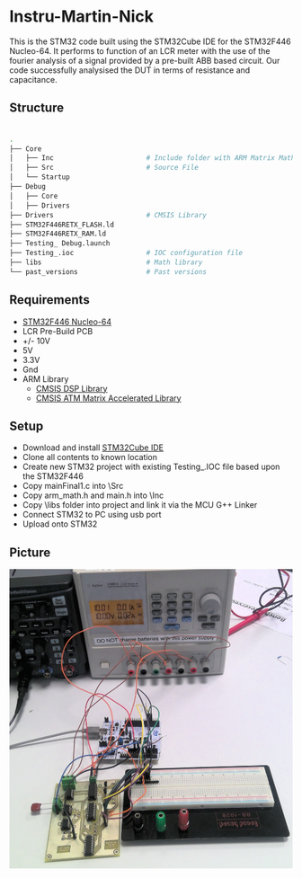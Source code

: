 # Instru-Martin-Nick

This is the STM32 code built using the STM32Cube IDE for the STM32F446 Nucleo-64. It performs to function of an LCR meter with the use of the fourier analysis of a signal provided by a pre-built ABB based circuit. Our code successfully analysised the DUT in terms of resistance and capacitance.

## Structure

```bash

.
├── Core
│   ├── Inc                       # Include folder with ARM Matrix Math Library
│   ├── Src                       # Source File
│   └── Startup
├── Debug
│   ├── Core
│   ├── Drivers
├── Drivers                       # CMSIS Library
├── STM32F446RETX_FLASH.ld
├── STM32F446RETX_RAM.ld
├── Testing_ Debug.launch
├── Testing_.ioc                  # IOC configuration file
├── libs                          # Math library
└── past_versions                 # Past versions
```

## Requirements

- [STM32F446 Nucleo-64](https://www.st.com/en/microcontrollers-microprocessors/stm32f446.html) 
- LCR Pre-Build PCB
- +/- 10V
- 5V
- 3.3V
- Gnd
- ARM Library
  - [CMSIS DSP Library](https://www.keil.com/pack/doc/cmsis/DSP/html/index.html)
  - [CMSIS ATM Matrix Accelerated Library](https://www.keil.com/pack/doc/cmsis/DSP/html/group__groupMatrix.html)

## Setup

- Download and install [STM32Cube IDE](https://www.st.com/en/development-tools/stm32cubeide.html)
- Clone all contents to known location
- Create new STM32 project with existing Testing_.IOC file based upon the STM32F446
- Copy mainFinal1.c into \Src
- Copy arm_math.h and main.h into \Inc
- Copy \libs folder into project and link it via the MCU G++ Linker
- Connect STM32 to PC using usb port
- Upload onto STM32

## Picture

![FinalPic](circuit_photo.jpg)
